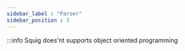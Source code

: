 ```yaml
---
sidebar_label : "Parser"
sidebar_position : 3
---
```


:::info
Squig does'nt supports object oriented programming